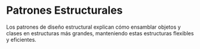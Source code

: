 # Patrones Estructurales

Los patrones de diseño estructural explican cómo ensamblar objetos y clases en estructuras más grandes, manteniendo estas estructuras flexibles y eficientes.